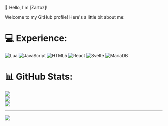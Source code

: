 👋 Hello, I'm [Zartoz]!

Welcome to my GitHub profile! Here's a little bit about me:

# 💻 Experience:
![Lua](https://img.shields.io/badge/lua-%232C2D72.svg?style=for-the-badge&logo=lua&logoColor=white) ![JavaScript](https://img.shields.io/badge/javascript-%23323330.svg?style=for-the-badge&logo=javascript&logoColor=%23F7DF1E) ![HTML5](https://img.shields.io/badge/html5-%23E34F26.svg?style=for-the-badge&logo=html5&logoColor=white) ![React](https://img.shields.io/badge/react-%2320232a.svg?style=for-the-badge&logo=react&logoColor=%2361DAFB) ![Svelte](https://img.shields.io/badge/svelte-%23f1413d.svg?style=for-the-badge&logo=svelte&logoColor=white) ![MariaDB](https://img.shields.io/badge/MariaDB-003545?style=for-the-badge&logo=mariadb&logoColor=white)

# 📊 GitHub Stats:
![](https://github-readme-stats.vercel.app/api?username=Zartozs&theme=dark&hide_border=false&include_all_commits=true&count_private=true)<br/>
![](https://github-readme-streak-stats.herokuapp.com/?user=Zartoz&theme=dark&hide_border=false)<br/>
![](https://github-readme-stats.vercel.app/api/top-langs/?username=Zartozs&theme=dark&hide_border=false&include_all_commits=true&count_private=true&layout=compact)

---
[![](https://visitcount.itsvg.in/api?id=Zartoz&icon=0&color=0)](https://visitcount.itsvg.in)

